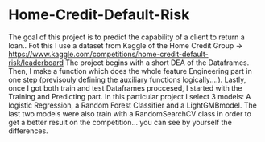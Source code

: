 # Home-Credit-Default-Risk
The goal of this project is to predict the capability of a client to return a loan..
  Fot this I use a dataset from Kaggle of the Home Credit Group -> https://www.kaggle.com/competitions/home-credit-default-risk/leaderboard
The project begins with a short DEA of the Dataframes. Then, I make a function which does the whole feature Engineering part
in one step (previsouly defining the auxiliary functions logically....). Lastly, once I got both train and test Dataframes proccesed, I
started with the Training and Predicting part. In this particular project I select 3 models: A logistic Regression, a Random Forest Classifier
and a LightGMBmodel. The last two models were also train with a RandomSearchCV class in order to get a better result on the competition... you 
can see by yourself the differences. 

